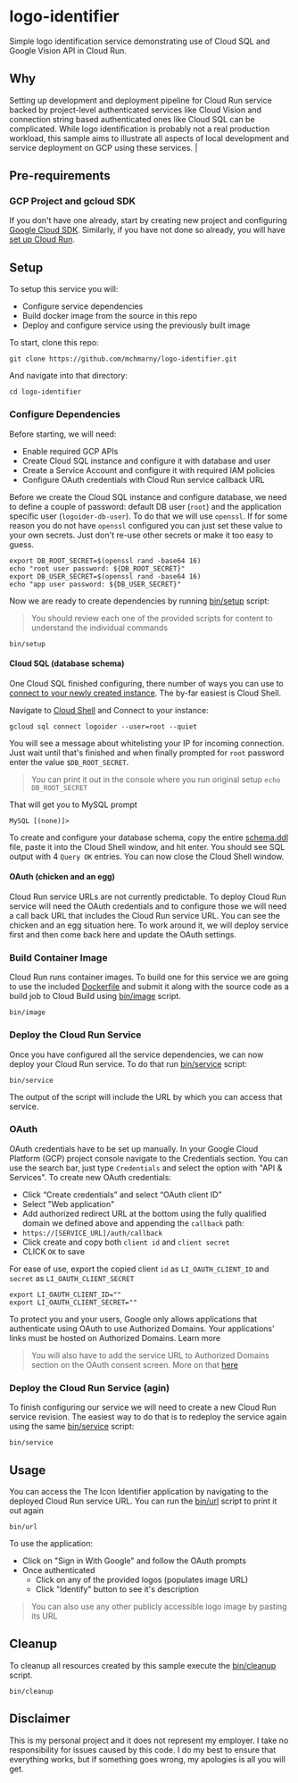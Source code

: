 # logo-identifier

Simple logo identification service demonstrating use of Cloud SQL and Google Vision API in Cloud Run. 

## Why

Setting up development and deployment pipeline for Cloud Run service backed by project-level authenticated services like Cloud Vision and connection string based authenticated ones like Cloud SQL can be complicated. While logo identification is probably not a real production workload, this sample aims to illustrate all aspects of local development and service deployment on GCP using these services.                       |

## Pre-requirements

### GCP Project and gcloud SDK

If you don't have one already, start by creating new project and configuring [Google Cloud SDK](https://cloud.google.com/sdk/docs/). Similarly, if you have not done so already, you will have [set up Cloud Run](https://cloud.google.com/run/docs/setup).

## Setup

To setup this service you will:

* Configure service dependencies
* Build docker image from the source in this repo
* Deploy and configure service using the previously built image

To start, clone this repo:

```shell
git clone https://github.com/mchmarny/logo-identifier.git
```

And navigate into that directory:

```shell
cd logo-identifier
```

### Configure Dependencies

Before starting, we will need:

* Enable required GCP APIs
* Create Cloud SQL instance and configure it with database and user
* Create a Service Account and configure it with required IAM policies
* Configure OAuth credentials with Cloud Run service callback URL

Before we create the Cloud SQL instance and configure database, we need to define a couple of password: default DB user (`root`) and the application specific user (`logoider-db-user`). To do that we will use `openssl`. If for some reason you do not have `openssl` configured you can just set these value to your own secrets. Just don't re-use other secrets or make it too easy to guess.

```shell
export DB_ROOT_SECRET=$(openssl rand -base64 16)
echo "root user password: ${DB_ROOT_SECRET}"
export DB_USER_SECRET=$(openssl rand -base64 16)
echo "app user password: ${DB_USER_SECRET}"
```

Now we are ready to create dependencies by running [bin/setup](./bin/setup) script:

> You should review each one of the provided scripts for content to understand the individual commands

```shell
bin/setup
```

#### Cloud SQL (database schema)

One Cloud SQL finished configuring, there number of ways you can use to [connect to your newly created instance](https://cloud.google.com/sql/docs/mysql/external-connection-methods). The by-far easiest is Cloud Shell.

Navigate to [Cloud Shell](https://console.cloud.google.com/) and Connect to your instance:

```shell
gcloud sql connect logoider --user=root --quiet
```

You will see a message about whitelisting your IP for incoming connection. Just wait until that's finished and when finally prompted for `root` password enter the value `$DB_ROOT_SECRET`.

> You can print it out in the console where you run original setup `echo DB_ROOT_SECRET`

That will get you to MySQL prompt

```shell
MySQL [(none)]>
```

To create and configure your database schema, copy the entire [schema.ddl](sql/schema.ddl) file, paste it into the Cloud Shell window, and hit enter. You should see SQL output with 4 `Query OK` entries. You can now close the Cloud Shell window.

#### OAuth (chicken and an egg)

Cloud Run service URLs are not currently predictable. To deploy Cloud Run service will need the OAuth credentials and to configure those we will need a call back URL that includes the Cloud Run service URL. You can see the chicken and an egg situation here. To work around it, we will deploy service first and then come back here and update the OAuth settings.

### Build Container Image

Cloud Run runs container images. To build one for this service we are going to use the included [Dockerfile](./Dockerfile) and submit it along with the source code as a build job to Cloud Build using [bin/image](./bin/image) script.

```shell
bin/image
```

### Deploy the Cloud Run Service

Once you have configured all the service dependencies, we can now deploy your Cloud Run service. To do that run [bin/service](./bin/service) script:

```shell
bin/service
```

The output of the script will include the URL by which you can access that service.

### OAuth

OAuth credentials have to be set up manually. In your Google Cloud Platform (GCP) project console navigate to the Credentials section. You can use the search bar, just type `Credentials` and select the option with "API & Services". To create new OAuth credentials:

* Click “Create credentials” and select “OAuth client ID”
* Select "Web application"
* Add authorized redirect URL at the bottom using the fully qualified domain we defined above and appending the `callback` path:
 * `https://[SERVICE_URL]/auth/callback`
* Click create and copy both `client id` and `client secret`
* CLICK `OK` to save

For ease of use, export the copied client `id` as `LI_OAUTH_CLIENT_ID` and `secret` as `LI_OAUTH_CLIENT_SECRET`

```shell
export LI_OAUTH_CLIENT_ID=""
export LI_OAUTH_CLIENT_SECRET=""
```

>
To protect you and your users, Google only allows applications that authenticate using OAuth to use Authorized Domains. Your applications' links must be hosted on Authorized Domains. Learn more

> You will also have to add the service URL to Authorized Domains section on the OAuth consent screen. More on that [here](https://support.google.com/cloud/answer/6158849?hl=en#authorized-domains)

### Deploy the Cloud Run Service (agin)

To finish configuring our service we will need to create a new Cloud Run service revision. The easiest way to do that is to redeploy the service again using the same [bin/service](./bin/service) script:

```shell
bin/service
```

## Usage

You can access the The Icon Identifier application by navigating to the deployed Cloud Run service URL. You can run the [bin/url](./bin/url) script to print it out again

```shell
bin/url
```

To use the application:

* Click on "Sign in With Google" and follow the OAuth prompts
* Once authenticated
  * Click on any of the provided logos (populates image URL)
  * Click "Identify" button to see it's description

> You can also use any other publicly accessible logo image by pasting its URL

## Cleanup

To cleanup all resources created by this sample execute the [bin/cleanup](bin/cleanup) script.

```shell
bin/cleanup
```

## Disclaimer

This is my personal project and it does not represent my employer. I take no responsibility for issues caused by this code. I do my best to ensure that everything works, but if something goes wrong, my apologies is all you will get.
